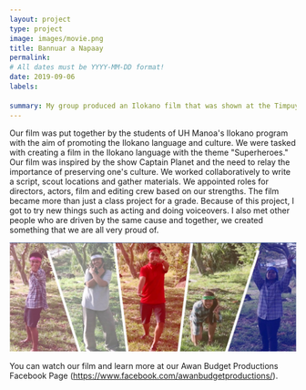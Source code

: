 ```yaml
---
layout: project
type: project
image: images/movie.png
title: Bannuar a Napaay
permalink: 
# All dates must be YYYY-MM-DD format!
date: 2019-09-06
labels:

summary: My group produced an Ilokano film that was shown at the Timpuyog Drama and Song Festival.
---
```

Our film was put together by the students of UH Manoa's Ilokano program with the aim of promoting the Ilokano language and culture. We were tasked with creating a film in the Ilokano language with the theme "Superheroes." Our film was inspired by the show Captain Planet and the need to relay the importance of preserving one's culture. We worked collaboratively to write a script, scout locations and gather materials. We appointed roles for directors, actors, film and editing crew based on our strengths. The film became more than just a class project for a grade. Because of this project, I got to try new things such as acting and doing voiceovers. I also met other people who are driven by the same cause and together, we created something that we are all very proud of.

<img class="ui image" src="../images/bannuar.png">

You can watch our film and learn more at our Awan Budget Productions Facebook Page (https://www.facebook.com/awanbudgetproductions/).




